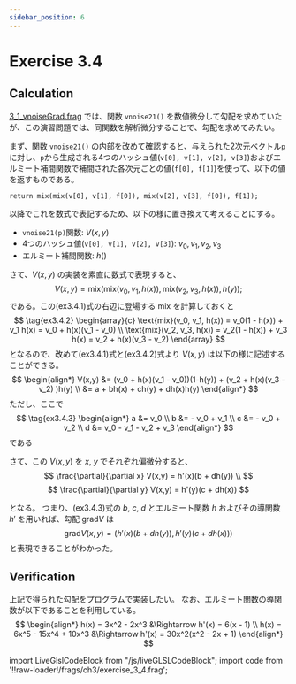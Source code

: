 ```yaml
---
sidebar_position: 6
---
```


# Exercise 3.4
## Calculation

[3_1_vnoiseGrad.frag](./3_1_vnoiseGrad.md) では、関数 `vnoise21()` を数値微分して勾配を求めていたが、この演習問題では、同関数を解析微分することで、勾配を求めてみたい。

まず、関数 `vnoise21()` の内部を改めて確認すると、与えられた2次元ベクトル`p`に対し、`p`から生成される4つのハッシュ値(`v[0], v[1], v[2], v[3]`)およびエルミート補間関数で補間された各次元ごとの値(`f[0], f[1]`)を使って、以下の値を返すものである。
```
return mix(mix(v[0], v[1], f[0]), mix(v[2], v[3], f[0]), f[1]);
```

以降でこれを数式で表記するため、以下の様に置き換えて考えることにする。
- `vnoise21(p)`関数: $V(x, y)$
- 4つのハッシュ値(`v[0], v[1], v[2], v[3]`): $v_0, v_1, v_2, v_3$
- エルミート補間関数: $h()$

さて、$V(x, y)$ の実装を素直に数式で表現すると、
$$
\tag{ex3.4.1}
V(x,y) =\text{mix}( \text{mix}(v_0, v_1, h(x)), \text{mix}(v_2, v_3, h(x)), h(y));
$$
である。この(ex3.4.1)式の右辺に登場する $\text{mix}$ を計算しておくと
$$
\tag{ex3.4.2}
\begin{array}{c}
\text{mix}(v_0, v_1, h(x)) = v_0(1 - h(x)) + v_1 h(x) = v_0 + h(x)(v_1 - v_0) \\
\text{mix}(v_2, v_3, h(x)) = v_2(1 - h(x)) + v_3 h(x) = v_2 + h(x)(v_3 - v_2) 
\end{array}
$$
となるので、改めて(ex3.4.1)式と(ex3.4.2)式より $V(x, y)$ は以下の様に記述することができる。
$$
\begin{align*}
V(x,y) &= (v_0 + h(x)(v_1 - v_0))(1-h(y)) + (v_2 + h(x)(v_3 - v_2) )h(y) \\
       &= a + bh(x) + ch(y) + dh(x)h(y)
\end{align*}
$$
ただし、ここで
$$
\tag{ex3.4.3}
\begin{align*}
a &= v_0 \\
b &= - v_0 + v_1 \\
c &= - v_0 + v_2 \\
d &= v_0 - v_1 - v_2 + v_3 
\end{align*}
$$
である

さて、この $V(x,y)$ を $x$, $y$ でそれぞれ偏微分すると、
$$
\frac{\partial}{\partial x}	V(x,y) = h'(x)(b + dh(y)) \\
$$
$$
\frac{\partial}{\partial y}	V(x,y) = h'(y)(c + dh(x))
$$

となる。
つまり、(ex3.4.3)式の $b$, $c$, $d$ とエルミート関数 $h$ およびその導関数 $h'$ を用いれば、勾配 $\text{grad}V$ は
$$
\text{grad}V(x,y) = ( h'(x)(b + dh(y)), h'(y)(c + dh(x)) )
$$
と表現できることがわかった。

## Verification

上記で得られた勾配をプログラムで実装したい。
なお、エルミート関数の導関数が以下であることを利用している。
$$
\begin{align*}
h(x) = 3x^2 - 2x^3 &\Rightarrow h'(x) = 6(x - 1) \\
h(x) = 6x^5 - 15x^4 + 10x^3 &\Rightarrow h'(x) = 30x^2(x^2 - 2x + 1)
\end{align*}
$$

import LiveGlslCodeBlock from "/js/liveGLSLCodeBlock";
import code from '!!raw-loader!/frags/ch3/exercise_3_4.frag';

<LiveGlslCodeBlock fragName='exercise_3_4.frag' fragCode={code} />
